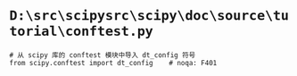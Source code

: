 # `D:\src\scipysrc\scipy\doc\source\tutorial\conftest.py`

```
# 从 scipy 库的 conftest 模块中导入 dt_config 符号
from scipy.conftest import dt_config    # noqa: F401
```